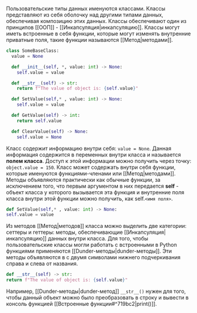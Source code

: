 Пользовательские типы данных именуются классами. Классы представляют из себя оболочку над другими типами данных, обеспечивая композицию этих данных. Классы обеспечивают один из принципов [[ООП]] - [[Инкапсуляция|инкапсуляцию]]. Классы могут иметь встроенные в себя функции, которые могут изменять внутренние приватные поля, такие функции называются [[Метод|методами]].
```Python
class SomeBaseClass:
  value = None

  def __init__(self, *, value: int) -> None:
    self.value = value

  def __str__(self) -> str:
    return f"The value of object is: {self.value}"

  def SetValue(self,* , value: int) -> None:
    self.value = value

  def GetValue(self) -> int:
    return self.value

  def ClearValue(self) -> None:
    self.value = None
```

Класс содержит информацию внутри себя: ```value = None```. Данная информация содержится в переменных внутри класса и называется **полем класса**. Доступ к этой информации можно получить через точку: ````object.value = 150````.
Класс может содержать внутри себя функции, которые именуются функциями-членами или [[Метод|методами]]. Методы объявляются практически как обычные функции, за исключением того, что первым аргументом в них передается __self__ - объект класса у которого вызывается эта функция и внутренние поля класса внутри этой функции можно получить, как self.```<имя поля>```. 
```Python
def SetValue(self,* , value: int) -> None:
self.value = value
```
Из методов [[Метод|методов]] класса можно выделить две категории: сеттеры и геттеры: методы, обеспечивающие [[Инкапсуляция|инкапсуляцию]] данных внутри класса. 
Для того, чтобы пользовательские классы могли работать с встроенными в Python функциями применяются [[Dunder-методы|dunder-методы]]. Эти методы объявляются в с двумя символами нижнего подчеркивания справа и слева от названия.
```Python
def __str__(self) -> str:
return f"The value of object is: {self.value}"
```
Например, [[Dunder-методы|dunder-метод]] ```__str__()``` нужен для того, чтобы данный объект можно было преобразовать в строку и вывести в консоль функцией [[Встроенные функции#^719bc2|print()]].

